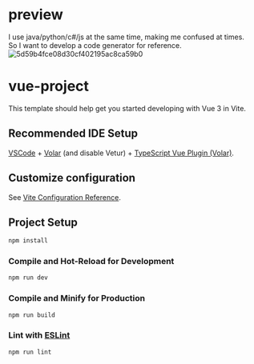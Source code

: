 # preview 
I use java/python/c#/js at the same time, making me confused at times.  
So I want to develop a code generator for reference.   
![5d59b4fce08d30cf402195ac8ca59b0](https://user-images.githubusercontent.com/55687413/201046892-9570777a-2c81-4ebe-bc7f-eac8b72fb136.png)



# vue-project

This template should help get you started developing with Vue 3 in Vite.

## Recommended IDE Setup

[VSCode](https://code.visualstudio.com/) + [Volar](https://marketplace.visualstudio.com/items?itemName=Vue.volar) (and disable Vetur) + [TypeScript Vue Plugin (Volar)](https://marketplace.visualstudio.com/items?itemName=Vue.vscode-typescript-vue-plugin).

## Customize configuration

See [Vite Configuration Reference](https://vitejs.dev/config/).

## Project Setup

```sh
npm install
```

### Compile and Hot-Reload for Development

```sh
npm run dev
```

### Compile and Minify for Production

```sh
npm run build
```

### Lint with [ESLint](https://eslint.org/)

```sh
npm run lint
```

